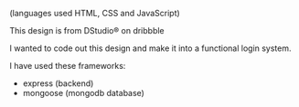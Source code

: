 (languages used HTML, CSS and JavaScript)

This design is from DStudio® on dribbble

I wanted to code out this design and make it into a functional login system.

I have used these frameworks:
 - express (backend)
 - mongoose (mongodb database)